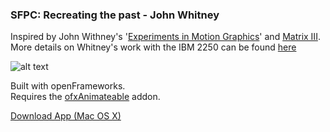 ### SFPC: Recreating the past - John Whitney 

Inspired by John Withney's '[Experiments in Motion Graphics](https://archive.org/details/experimentsinmotiongraphics
)' and [Matrix III](https://www.youtube.com/watch?v=ZrKgyY5aDvA). More details on Whitney's work with the IBM 2250 can be found [here](http://blog.animationstudies.org/?p=426
)

![alt text](/path/to/img.jpg "Title")

Built with openFrameworks.   
Requires the [ofxAnimateable](https://github.com/armadillu/ofxAnimatable) addon.

[Download App (Mac OS X)]()